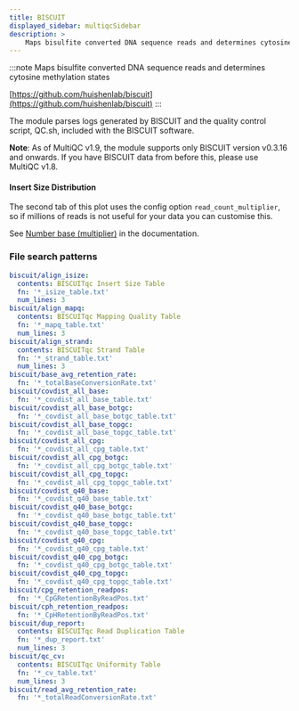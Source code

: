 ```yaml
---
title: BISCUIT
displayed_sidebar: multiqcSidebar
description: >
    Maps bisulfite converted DNA sequence reads and determines cytosine methylation states
---
```


<!--
~~~~~ DO NOT EDIT ~~~~~
This file is autogenerated from the MultiQC module python docstring.
Do not edit the markdown, it will be overwritten.

File path for the source of this content: multiqc/modules/biscuit/biscuit.py
~~~~~~~~~~~~~~~~~~~~~~~
-->

:::note
Maps bisulfite converted DNA sequence reads and determines cytosine methylation states

[https://github.com/huishenlab/biscuit](https://github.com/huishenlab/biscuit)
:::

The module parses logs generated by BISCUIT and the quality control script, QC.sh, included with
 the BISCUIT software.

**Note**: As of MultiQC v1.9, the module supports only BISCUIT version v0.3.16 and onwards.
If you have BISCUIT data from before this, please use MultiQC v1.8.

#### Insert Size Distribution

The second tab of this plot uses the config option `read_count_multiplier`,
so if millions of reads is not useful for your data you can customise this.

See [Number base (multiplier)](https://docs.seqera.io/multiqc/#number-base-multiplier)
in the documentation.

### File search patterns

```yaml
biscuit/align_isize:
  contents: BISCUITqc Insert Size Table
  fn: '*_isize_table.txt'
  num_lines: 3
biscuit/align_mapq:
  contents: BISCUITqc Mapping Quality Table
  fn: '*_mapq_table.txt'
  num_lines: 3
biscuit/align_strand:
  contents: BISCUITqc Strand Table
  fn: '*_strand_table.txt'
  num_lines: 3
biscuit/base_avg_retention_rate:
  fn: '*_totalBaseConversionRate.txt'
biscuit/covdist_all_base:
  fn: '*_covdist_all_base_table.txt'
biscuit/covdist_all_base_botgc:
  fn: '*_covdist_all_base_botgc_table.txt'
biscuit/covdist_all_base_topgc:
  fn: '*_covdist_all_base_topgc_table.txt'
biscuit/covdist_all_cpg:
  fn: '*_covdist_all_cpg_table.txt'
biscuit/covdist_all_cpg_botgc:
  fn: '*_covdist_all_cpg_botgc_table.txt'
biscuit/covdist_all_cpg_topgc:
  fn: '*_covdist_all_cpg_topgc_table.txt'
biscuit/covdist_q40_base:
  fn: '*_covdist_q40_base_table.txt'
biscuit/covdist_q40_base_botgc:
  fn: '*_covdist_q40_base_botgc_table.txt'
biscuit/covdist_q40_base_topgc:
  fn: '*_covdist_q40_base_topgc_table.txt'
biscuit/covdist_q40_cpg:
  fn: '*_covdist_q40_cpg_table.txt'
biscuit/covdist_q40_cpg_botgc:
  fn: '*_covdist_q40_cpg_botgc_table.txt'
biscuit/covdist_q40_cpg_topgc:
  fn: '*_covdist_q40_cpg_topgc_table.txt'
biscuit/cpg_retention_readpos:
  fn: '*_CpGRetentionByReadPos.txt'
biscuit/cph_retention_readpos:
  fn: '*_CpHRetentionByReadPos.txt'
biscuit/dup_report:
  contents: BISCUITqc Read Duplication Table
  fn: '*_dup_report.txt'
  num_lines: 3
biscuit/qc_cv:
  contents: BISCUITqc Uniformity Table
  fn: '*_cv_table.txt'
  num_lines: 3
biscuit/read_avg_retention_rate:
  fn: '*_totalReadConversionRate.txt'
```
    